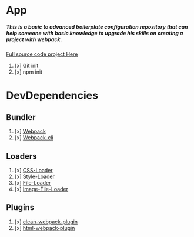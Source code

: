 # App

##### This is a basic to advanced boilerplate configuration repository that can help someone with basic knowledge to upgrade his skills on creating a project with webpack.

[Full source code project Here](https://github.com/EvangelosKolimitras/app.git)

1. [x] Git init
2. [x] npm init


# DevDependencies

## Bundler

1.	[x] [Webpack]()
2.	[x] [Webpack-cli]()

## Loaders

1. [x] [CSS-Loader]()
2. [x] [Style-Loader]()
3. [x] [File-Loader]()
4. [x] [Image-File-Loader]()

## Plugins

1. [x] [clean-webpack-plugin]()
2. [x] [html-webpack-plugin]()




